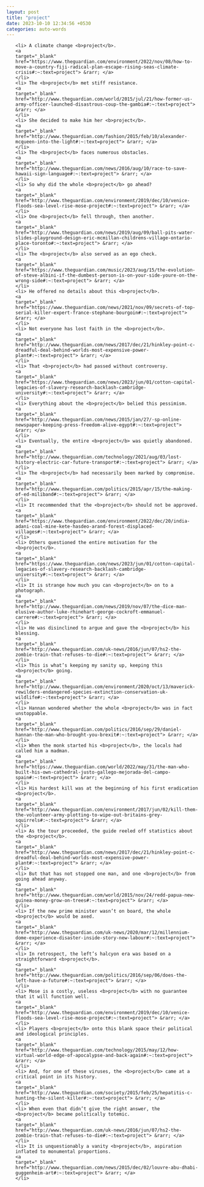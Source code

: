 ```yaml
---
layout: post
title: "project"
date: 2023-10-10 12:34:56 +0530
categories: auto-words
---
```

<ol>

    <li> A climate change <b>project</b>.
    <a 
    target="_blank" 
    href="https://www.theguardian.com/environment/2022/nov/08/how-to-move-a-country-fiji-radical-plan-escape-rising-seas-climate-crisis#:~:text=project"> &rarr; </a>
    </li>
    <li> The <b>project</b> met stiff resistance.
    <a 
    target="_blank" 
    href="http://www.theguardian.com/world/2015/jul/21/how-former-us-army-officer-launched-disastrous-coup-the-gambia#:~:text=project"> &rarr; </a>
    </li>
    <li> She decided to make him her <b>project</b>.
    <a 
    target="_blank" 
    href="http://www.theguardian.com/fashion/2015/feb/10/alexander-mcqueen-into-the-light#:~:text=project"> &rarr; </a>
    </li>
    <li> The <b>project</b> faces numerous obstacles.
    <a 
    target="_blank" 
    href="http://www.theguardian.com/news/2016/aug/10/race-to-save-hawaii-sign-language#:~:text=project"> &rarr; </a>
    </li>
    <li> So why did the whole <b>project</b> go ahead?
    <a 
    target="_blank" 
    href="http://www.theguardian.com/environment/2019/dec/10/venice-floods-sea-level-rise-mose-project#:~:text=project"> &rarr; </a>
    </li>
    <li> One <b>project</b> fell through, then another.
    <a 
    target="_blank" 
    href="http://www.theguardian.com/news/2019/aug/09/ball-pits-water-slides-playground-design-eric-mcmillan-childrens-village-ontario-place-toronto#:~:text=project"> &rarr; </a>
    </li>
    <li> The <b>project</b> also served as an ego check.
    <a 
    target="_blank" 
    href="https://www.theguardian.com/music/2023/aug/15/the-evolution-of-steve-albini-if-the-dumbest-person-is-on-your-side-youre-on-the-wrong-side#:~:text=project"> &rarr; </a>
    </li>
    <li> He offered no details about this <b>project</b>.
    <a 
    target="_blank" 
    href="https://www.theguardian.com/news/2021/nov/09/secrets-of-top-serial-killer-expert-france-stephane-bourgoin#:~:text=project"> &rarr; </a>
    </li>
    <li> Not everyone has lost faith in the <b>project</b>.
    <a 
    target="_blank" 
    href="http://www.theguardian.com/news/2017/dec/21/hinkley-point-c-dreadful-deal-behind-worlds-most-expensive-power-plant#:~:text=project"> &rarr; </a>
    </li>
    <li> That <b>project</b> had passed without controversy.
    <a 
    target="_blank" 
    href="https://www.theguardian.com/news/2023/jun/01/cotton-capital-legacies-of-slavery-research-backlash-cambridge-university#:~:text=project"> &rarr; </a>
    </li>
    <li> Everything about the <b>project</b> belied this pessimism.
    <a 
    target="_blank" 
    href="http://www.theguardian.com/news/2015/jan/27/-sp-online-newspaper-keeping-press-freedom-alive-egypt#:~:text=project"> &rarr; </a>
    </li>
    <li> Eventually, the entire <b>project</b> was quietly abandoned.
    <a 
    target="_blank" 
    href="http://www.theguardian.com/technology/2021/aug/03/lost-history-electric-car-future-transport#:~:text=project"> &rarr; </a>
    </li>
    <li> The <b>project</b> had necessarily been marked by compromise.
    <a 
    target="_blank" 
    href="http://www.theguardian.com/politics/2015/apr/15/the-making-of-ed-miliband#:~:text=project"> &rarr; </a>
    </li>
    <li> It recommended that the <b>project</b> should not be approved.
    <a 
    target="_blank" 
    href="https://www.theguardian.com/environment/2022/dec/20/india-adani-coal-mine-kete-hasdeo-arand-forest-displaced-villages#:~:text=project"> &rarr; </a>
    </li>
    <li> Others questioned the entire motivation for the <b>project</b>.
    <a 
    target="_blank" 
    href="https://www.theguardian.com/news/2023/jun/01/cotton-capital-legacies-of-slavery-research-backlash-cambridge-university#:~:text=project"> &rarr; </a>
    </li>
    <li> It is strange how much you can <b>project</b> on to a photograph.
    <a 
    target="_blank" 
    href="http://www.theguardian.com/news/2019/nov/07/the-dice-man-elusive-author-luke-rhinehart-george-cockroft-emmanuel-carrere#:~:text=project"> &rarr; </a>
    </li>
    <li> He was disinclined to argue and gave the <b>project</b> his blessing.
    <a 
    target="_blank" 
    href="http://www.theguardian.com/uk-news/2016/jun/07/hs2-the-zombie-train-that-refuses-to-die#:~:text=project"> &rarr; </a>
    </li>
    <li> This is what’s keeping my sanity up, keeping this <b>project</b> going.
    <a 
    target="_blank" 
    href="http://www.theguardian.com/environment/2020/oct/13/maverick-rewilders-endangered-species-extinction-conservation-uk-wildlife#:~:text=project"> &rarr; </a>
    </li>
    <li> Hannan wondered whether the whole <b>project</b> was in fact unstoppable.
    <a 
    target="_blank" 
    href="http://www.theguardian.com/politics/2016/sep/29/daniel-hannan-the-man-who-brought-you-brexit#:~:text=project"> &rarr; </a>
    </li>
    <li> When the monk started his <b>project</b>, the locals had called him a madman.
    <a 
    target="_blank" 
    href="https://www.theguardian.com/world/2022/may/31/the-man-who-built-his-own-cathedral-justo-gallego-mejorada-del-campo-spain#:~:text=project"> &rarr; </a>
    </li>
    <li> His hardest kill was at the beginning of his first eradication <b>project</b>.
    <a 
    target="_blank" 
    href="http://www.theguardian.com/environment/2017/jun/02/kill-them-the-volunteer-army-plotting-to-wipe-out-britains-grey-squirrels#:~:text=project"> &rarr; </a>
    </li>
    <li> As the tour proceeded, the guide reeled off statistics about the <b>project</b>.
    <a 
    target="_blank" 
    href="http://www.theguardian.com/news/2017/dec/21/hinkley-point-c-dreadful-deal-behind-worlds-most-expensive-power-plant#:~:text=project"> &rarr; </a>
    </li>
    <li> But that has not stopped one man, and one <b>project</b> from going ahead anyway.
    <a 
    target="_blank" 
    href="http://www.theguardian.com/world/2015/nov/24/redd-papua-new-guinea-money-grow-on-trees#:~:text=project"> &rarr; </a>
    </li>
    <li> If the new prime minister wasn’t on board, the whole <b>project</b> would be axed.
    <a 
    target="_blank" 
    href="http://www.theguardian.com/uk-news/2020/mar/12/millennium-dome-experience-disaster-inside-story-new-labour#:~:text=project"> &rarr; </a>
    </li>
    <li> In retrospect, the left’s halcyon era was based on a straightforward <b>project</b>.
    <a 
    target="_blank" 
    href="http://www.theguardian.com/politics/2016/sep/06/does-the-left-have-a-future#:~:text=project"> &rarr; </a>
    </li>
    <li> Mose is a costly, useless <b>project</b> with no guarantee that it will function well.
    <a 
    target="_blank" 
    href="http://www.theguardian.com/environment/2019/dec/10/venice-floods-sea-level-rise-mose-project#:~:text=project"> &rarr; </a>
    </li>
    <li> Players <b>project</b> onto this blank space their political and ideological principles.
    <a 
    target="_blank" 
    href="http://www.theguardian.com/technology/2015/may/12/how-virtual-world-edge-of-apocalypse-and-back-again#:~:text=project"> &rarr; </a>
    </li>
    <li> And, for one of these viruses, the <b>project</b> came at a critical point in its history.
    <a 
    target="_blank" 
    href="http://www.theguardian.com/society/2015/feb/25/hepatitis-c-hunting-the-silent-killer#:~:text=project"> &rarr; </a>
    </li>
    <li> When even that didn’t give the right answer, the <b>project</b> became politically totemic.
    <a 
    target="_blank" 
    href="http://www.theguardian.com/uk-news/2016/jun/07/hs2-the-zombie-train-that-refuses-to-die#:~:text=project"> &rarr; </a>
    </li>
    <li> It is unquestionably a vanity <b>project</b>, aspiration inflated to monumental proportions.
    <a 
    target="_blank" 
    href="http://www.theguardian.com/news/2015/dec/02/louvre-abu-dhabi-guggenheim-art#:~:text=project"> &rarr; </a>
    </li>